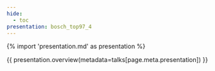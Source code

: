 ```yaml
---
hide:
  - toc
presentation: bosch_top97_4
---
```


{% import 'presentation.md' as presentation %}

{{ presentation.overview(metadata=talks[page.meta.presentation]) }}

